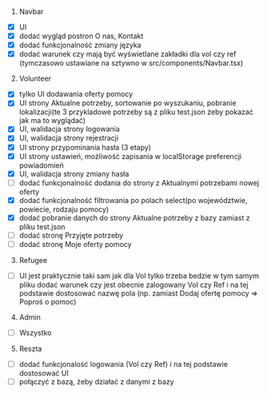 1. Navbar

- [x] UI
- [x] dodać wygląd postron O nas, Kontakt
- [x] dodać funkcjonalność zmiany języka
- [x] dodać warunek czy mają być wyświetlane zakładki dla vol czy ref (tymczasowo ustawiane na sztywno w src/components/Navbar.tsx)

2. Volunteer

- [x] tylko UI dodawania oferty pomocy
- [x] UI strony Aktualne potrzeby, sortowanie po wyszukaniu, pobranie lokalizacji(te 3 przykladowe potrzeby są z pliku test.json żeby pokazać jak ma to wyglądać)
- [x] UI, walidacja strony logowania
- [x] UI, walidacja strony rejestracji
- [x] UI strony przypominania hasła (3 etapy)
- [x] UI strony ustawień, możliwość zapisania w localStorage preferencji powiadomień
- [x] UI, walidacja strony zmiany hasła
- [ ] dodać funkcjonalność dodania do strony z Aktualnymi potrzebami nowej oferty
- [x] dodać funkcjonalność filtrowania po polach select(po województwie, powiecie, rodzaju pomocy)
- [x] dodać pobranie danych do strony Aktualne potrzeby z bazy zamiast z pliku test.json
- [ ] dodać stronę Przyjęte potrzeby
- [ ] dodać stronę Moje oferty pomocy

3. Refugee

- [ ] UI jest praktycznie taki sam jak dla Vol tylko trzeba bedzie w tym samym pliku dodać warunek czy jest obecnie zalogowany Vol czy Ref i na tej podstawie dostosować nazwę pola (np. zamiast Dodaj ofertę pomocy => Poproś o pomoc)

4. Admin

- [ ] Wszystko

5. Reszta

- [ ] dodać funkcjonalość logowania (Vol czy Ref) i na tej podstawie dostosować UI
- [ ] połączyć z bazą, żeby działać z danymi z bazy

